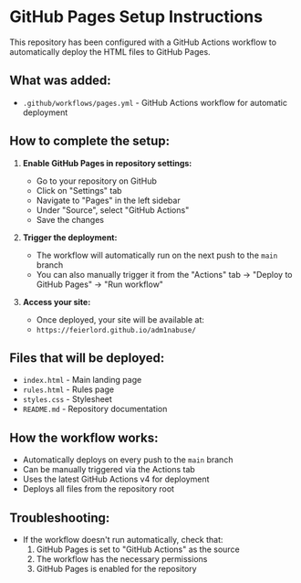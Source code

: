 # GitHub Pages Setup Instructions

This repository has been configured with a GitHub Actions workflow to automatically deploy the HTML files to GitHub Pages.

## What was added:
- `.github/workflows/pages.yml` - GitHub Actions workflow for automatic deployment

## How to complete the setup:

1. **Enable GitHub Pages in repository settings:**
   - Go to your repository on GitHub
   - Click on "Settings" tab
   - Navigate to "Pages" in the left sidebar
   - Under "Source", select "GitHub Actions"
   - Save the changes

2. **Trigger the deployment:**
   - The workflow will automatically run on the next push to the `main` branch
   - You can also manually trigger it from the "Actions" tab → "Deploy to GitHub Pages" → "Run workflow"

3. **Access your site:**
   - Once deployed, your site will be available at:
   - `https://feierlord.github.io/adm1nabuse/`

## Files that will be deployed:
- `index.html` - Main landing page
- `rules.html` - Rules page
- `styles.css` - Stylesheet
- `README.md` - Repository documentation

## How the workflow works:
- Automatically deploys on every push to the `main` branch
- Can be manually triggered via the Actions tab
- Uses the latest GitHub Actions v4 for deployment
- Deploys all files from the repository root

## Troubleshooting:
- If the workflow doesn't run automatically, check that:
  1. GitHub Pages is set to "GitHub Actions" as the source
  2. The workflow has the necessary permissions
  3. GitHub Pages is enabled for the repository
